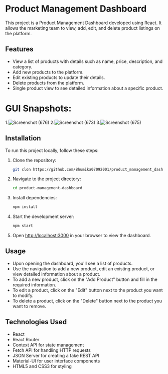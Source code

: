 # Product Management Dashboard

This project is a Product Management Dashboard developed using React. It allows the marketing team to view, add, edit, and delete product listings on the platform.

## Features

- View a list of products with details such as name, price, description, and category.
- Add new products to the platform.
- Edit existing products to update their details.
- Delete products from the platform.
- Single product view to see detailed information about a specific product.

# GUI Snapshots:
1.![Screenshot (676)](https://github.com/Bhumika07092001/product_management_dashboard/assets/109783089/2e9a8899-4184-4e47-86ed-02c51a05a142)
2.![Screenshot (673)](https://github.com/Bhumika07092001/product_management_dashboard/assets/109783089/660bab54-60a7-4236-bef0-e269f0ccdd58)
3.![Screenshot (675)](https://github.com/Bhumika07092001/product_management_dashboard/assets/109783089/35a60cab-d5f3-4d23-b14d-15d924428dbc)

## Installation

To run this project locally, follow these steps:

1. Clone the repository:

   ```bash
   git clon https://github.com/Bhumika07092001/product_management_dashboard
   ```

2. Navigate to the project directory:

   ```bash
   cd product-management-dashboard
   ```

3. Install dependencies:

   ```bash
   npm install
   ```

4. Start the development server:

   ```bash
   npm start
   ```

5. Open [http://localhost:3000](http://localhost:3000) in your browser to view the dashboard.

## Usage

- Upon opening the dashboard, you'll see a list of products.
- Use the navigation to add a new product, edit an existing product, or view detailed information about a product.
- To add a new product, click on the "Add Product" button and fill in the required information.
- To edit a product, click on the "Edit" button next to the product you want to modify.
- To delete a product, click on the "Delete" button next to the product you want to remove.

## Technologies Used

- React
- React Router
- Context API for state management
- Fetch API for handling HTTP requests
- JSON Server for creating a fake REST API
- Material-UI for user interface components
- HTML5 and CSS3 for styling

